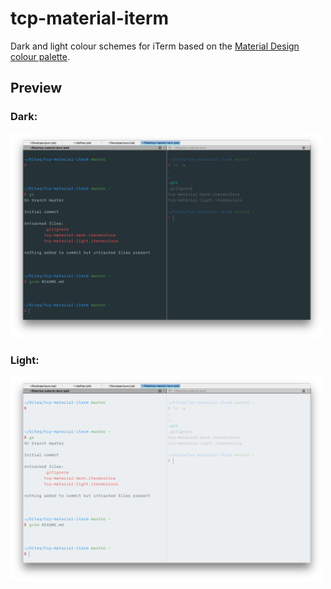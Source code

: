 tcp-material-iterm
==================

Dark and light colour schemes for iTerm based on the [Material Design colour palette](http://www.google.com/design/spec/style/color.html#color-color-palette).

## Preview

### Dark:
<img src="tcp-material-dark.png" width="500px" height="auto">

### Light:
<img src="tcp-material-light.png" width="500px" height="auto">
